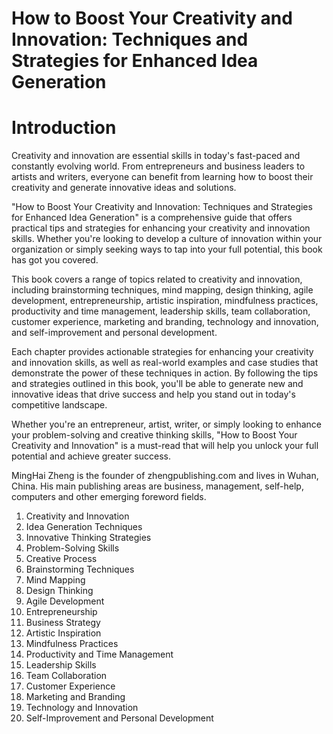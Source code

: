 # How to Boost Your Creativity and Innovation: Techniques and Strategies for Enhanced Idea Generation

# Introduction

Creativity and innovation are essential skills in today's fast-paced and constantly evolving world. From entrepreneurs and business leaders to artists and writers, everyone can benefit from learning how to boost their creativity and generate innovative ideas and solutions.

"How to Boost Your Creativity and Innovation: Techniques and Strategies for Enhanced Idea Generation" is a comprehensive guide that offers practical tips and strategies for enhancing your creativity and innovation skills. Whether you're looking to develop a culture of innovation within your organization or simply seeking ways to tap into your full potential, this book has got you covered.

This book covers a range of topics related to creativity and innovation, including brainstorming techniques, mind mapping, design thinking, agile development, entrepreneurship, artistic inspiration, mindfulness practices, productivity and time management, leadership skills, team collaboration, customer experience, marketing and branding, technology and innovation, and self-improvement and personal development.

Each chapter provides actionable strategies for enhancing your creativity and innovation skills, as well as real-world examples and case studies that demonstrate the power of these techniques in action. By following the tips and strategies outlined in this book, you'll be able to generate new and innovative ideas that drive success and help you stand out in today's competitive landscape.

Whether you're an entrepreneur, artist, writer, or simply looking to enhance your problem-solving and creative thinking skills, "How to Boost Your Creativity and Innovation" is a must-read that will help you unlock your full potential and achieve greater success.

MingHai Zheng is the founder of zhengpublishing.com and lives in Wuhan, China. His main publishing areas are business, management, self-help, computers and other emerging foreword fields.



1. Creativity and Innovation
2. Idea Generation Techniques
3. Innovative Thinking Strategies
4. Problem-Solving Skills
5. Creative Process
6. Brainstorming Techniques
7. Mind Mapping
8. Design Thinking
9. Agile Development
10. Entrepreneurship
11. Business Strategy
12. Artistic Inspiration
13. Mindfulness Practices
14. Productivity and Time Management
15. Leadership Skills
16. Team Collaboration
17. Customer Experience
18. Marketing and Branding
19. Technology and Innovation
20. Self-Improvement and Personal Development

